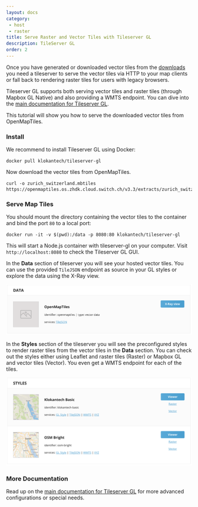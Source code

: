 ```yaml
---
layout: docs
category:
 - host
 - raster
title: Serve Raster and Vector Tiles with Tileserver GL
description: TileServer GL
order: 2
---
```


Once you have generated or downloaded vector tiles from the [downloads](http://openmaptiles.org/downloads)
you need a tileserver to serve the vector tiles via HTTP to your map clients
or fall back to rendering raster tiles for users with legacy browsers.

Tileserver GL supports both serving vector tiles and raster tiles (through Mapbox GL Native)
and also providing a WMTS endpoint. You can dive into the [main documentation for Tileserver GL](https://tileserver.readthedocs.io/en/latest/).

This tutorial will show you how to serve the downloaded vector tiles from OpenMapTiles.

### Install

We recommend to install Tileserver GL using Docker:

```
docker pull klokantech/tileserver-gl
```

Now download the vector tiles from OpenMapTiles.

```
curl -o zurich_switzerland.mbtiles https://openmaptiles.os.zhdk.cloud.switch.ch/v3.3/extracts/zurich_switzerland.mbtiles
```

### Serve Map Tiles

You should mount the directory containing the vector tiles to the container
and bind the port `80` to a local port:

```
docker run -it -v $(pwd):/data -p 8080:80 klokantech/tileserver-gl
```

This will start a Node.js container with tileserver-gl on your computer.
Visit `http://localhost:8080` to check the Tileserver GL GUI.

In the **Data** section of tileserver you will see your hosted vector tiles.
You can use the provided `TileJSON` endpoint as source in your GL styles
or explore the data using the X-Ray view.

![Tileserver GL vector tiles](/media/tileserver_gl_vector_tiles.png)

In the **Styles** section of the tileserver you will see the preconfigured styles
to render raster tiles from the vector tiles in the **Data** section.
You can check out the styles either using Leaflet and raster tiles (Raster) or Mapbox GL and vector
tiles (Vector). You even get a WMTS endpoint for each of the tiles.

![Tileserver GL raster tiles](/media/tileserver_gl_styles.png)


### More Documentation

Read up on the [main documentation for Tileserver GL](https://tileserver.readthedocs.io/en/latest/)
for more advanced configurations or special needs.
